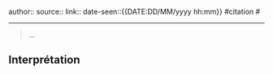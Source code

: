 author::
source::
link::
date-seen::{{DATE:DD/MM/yyyy hh:mm}}
#citation #

---

> ... 

## Interprétation